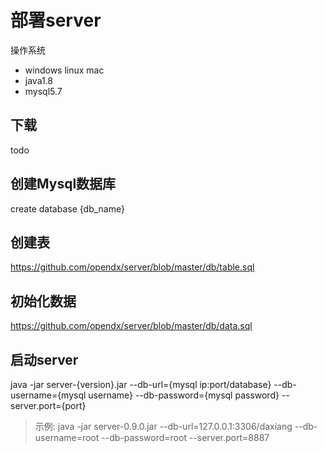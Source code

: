 # 部署server

操作系统
- windows linux mac
- java1.8
- mysql5.7

## 下载
todo

## 创建Mysql数据库
create database {db_name}

## 创建表
https://github.com/opendx/server/blob/master/db/table.sql

## 初始化数据
https://github.com/opendx/server/blob/master/db/data.sql

## 启动server
java -jar server-{version}.jar --db-url={mysql ip:port/database} --db-username={mysql username} --db-password={mysql password} --server.port={port}
> 示例: java -jar server-0.9.0.jar --db-url=127.0.0.1:3306/daxiang --db-username=root --db-password=root --server.port=8887


